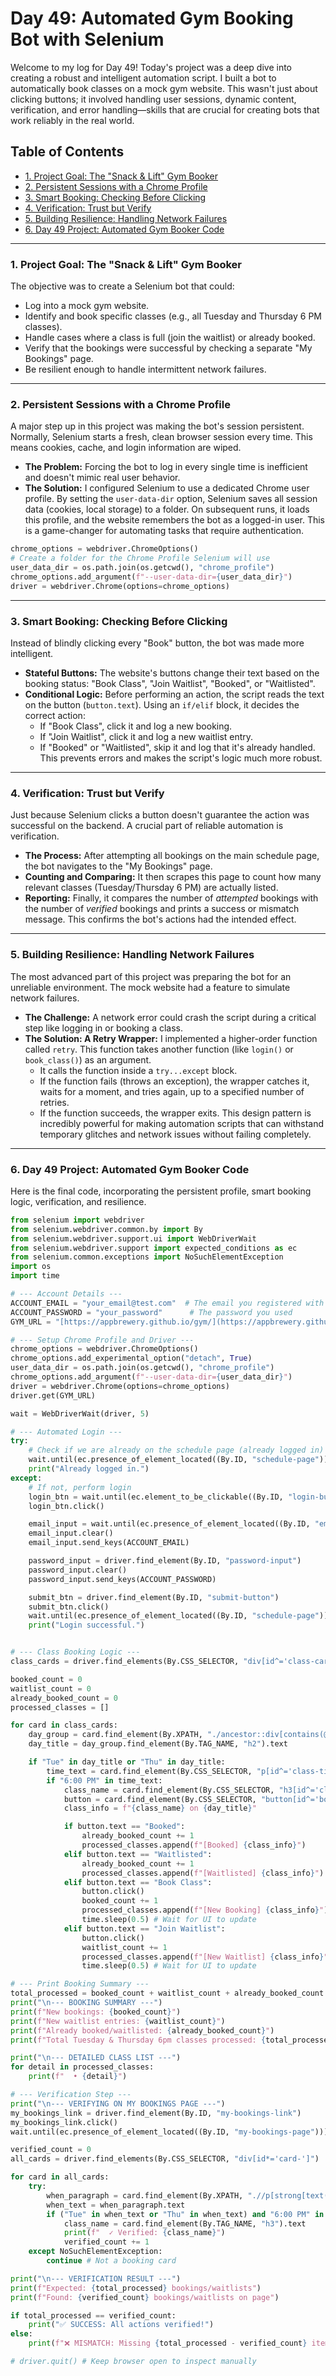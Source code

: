 # Day 49: Automated Gym Booking Bot with Selenium

Welcome to my log for Day 49! Today's project was a deep dive into creating a robust and intelligent automation script. I built a bot to automatically book classes on a mock gym website. This wasn't just about clicking buttons; it involved handling user sessions, dynamic content, verification, and error handling—skills that are crucial for creating bots that work reliably in the real world.

## Table of Contents
- [1. Project Goal: The "Snack & Lift" Gym Booker](#1-project-goal-the-snack--lift-gym-booker)
- [2. Persistent Sessions with a Chrome Profile](#2-persistent-sessions-with-a-chrome-profile)
- [3. Smart Booking: Checking Before Clicking](#3-smart-booking-checking-before-clicking)
- [4. Verification: Trust but Verify](#4-verification-trust-but-verify)
- [5. Building Resilience: Handling Network Failures](#5-building-resilience-handling-network-failures)
- [6. Day 49 Project: Automated Gym Booker Code](#6-day-49-project-automated-gym-booker-code)

---

### 1. Project Goal: The "Snack & Lift" Gym Booker
The objective was to create a Selenium bot that could:
-   Log into a mock gym website.
-   Identify and book specific classes (e.g., all Tuesday and Thursday 6 PM classes).
-   Handle cases where a class is full (join the waitlist) or already booked.
-   Verify that the bookings were successful by checking a separate "My Bookings" page.
-   Be resilient enough to handle intermittent network failures.

---

### 2. Persistent Sessions with a Chrome Profile
A major step up in this project was making the bot's session persistent. Normally, Selenium starts a fresh, clean browser session every time. This means cookies, cache, and login information are wiped.
-   **The Problem:** Forcing the bot to log in every single time is inefficient and doesn't mimic real user behavior.
-   **The Solution:** I configured Selenium to use a dedicated Chrome user profile. By setting the `user-data-dir` option, Selenium saves all session data (cookies, local storage) to a folder. On subsequent runs, it loads this profile, and the website remembers the bot as a logged-in user. This is a game-changer for automating tasks that require authentication.

```python
chrome_options = webdriver.ChromeOptions()
# Create a folder for the Chrome Profile Selenium will use
user_data_dir = os.path.join(os.getcwd(), "chrome_profile")
chrome_options.add_argument(f"--user-data-dir={user_data_dir}")
driver = webdriver.Chrome(options=chrome_options)
```

---

### 3. Smart Booking: Checking Before Clicking
Instead of blindly clicking every "Book" button, the bot was made more intelligent.
-   **Stateful Buttons:** The website's buttons change their text based on the booking status: "Book Class", "Join Waitlist", "Booked", or "Waitlisted".
-   **Conditional Logic:** Before performing an action, the script reads the text on the button (`button.text`). Using an `if/elif` block, it decides the correct action:
    -   If "Book Class", click it and log a new booking.
    -   If "Join Waitlist", click it and log a new waitlist entry.
    -   If "Booked" or "Waitlisted", skip it and log that it's already handled.
This prevents errors and makes the script's logic much more robust.

---

### 4. Verification: Trust but Verify
Just because Selenium clicks a button doesn't guarantee the action was successful on the backend. A crucial part of reliable automation is verification.
-   **The Process:** After attempting all bookings on the main schedule page, the bot navigates to the "My Bookings" page.
-   **Counting and Comparing:** It then scrapes this page to count how many relevant classes (Tuesday/Thursday 6 PM) are actually listed.
-   **Reporting:** Finally, it compares the number of *attempted* bookings with the number of *verified* bookings and prints a success or mismatch message. This confirms the bot's actions had the intended effect.

---

### 5. Building Resilience: Handling Network Failures
The most advanced part of this project was preparing the bot for an unreliable environment. The mock website had a feature to simulate network failures.
-   **The Challenge:** A network error could crash the script during a critical step like logging in or booking a class.
-   **The Solution: A Retry Wrapper:** I implemented a higher-order function called `retry`. This function takes another function (like `login()` or `book_class()`) as an argument.
    -   It calls the function inside a `try...except` block.
    -   If the function fails (throws an exception), the wrapper catches it, waits for a moment, and tries again, up to a specified number of retries.
    -   If the function succeeds, the wrapper exits.
This design pattern is incredibly powerful for making automation scripts that can withstand temporary glitches and network issues without failing completely.

---

### 6. Day 49 Project: Automated Gym Booker Code
Here is the final code, incorporating the persistent profile, smart booking logic, verification, and resilience.

```python
from selenium import webdriver
from selenium.webdriver.common.by import By
from selenium.webdriver.support.ui import WebDriverWait
from selenium.webdriver.support import expected_conditions as ec
from selenium.common.exceptions import NoSuchElementException
import os
import time

# --- Account Details ---
ACCOUNT_EMAIL = "your_email@test.com"  # The email you registered with
ACCOUNT_PASSWORD = "your_password"      # The password you used
GYM_URL = "[https://appbrewery.github.io/gym/](https://appbrewery.github.io/gym/)"

# --- Setup Chrome Profile and Driver ---
chrome_options = webdriver.ChromeOptions()
chrome_options.add_experimental_option("detach", True)
user_data_dir = os.path.join(os.getcwd(), "chrome_profile")
chrome_options.add_argument(f"--user-data-dir={user_data_dir}")
driver = webdriver.Chrome(options=chrome_options)
driver.get(GYM_URL)

wait = WebDriverWait(driver, 5)

# --- Automated Login ---
try:
    # Check if we are already on the schedule page (already logged in)
    wait.until(ec.presence_of_element_located((By.ID, "schedule-page")))
    print("Already logged in.")
except:
    # If not, perform login
    login_btn = wait.until(ec.element_to_be_clickable((By.ID, "login-button")))
    login_btn.click()

    email_input = wait.until(ec.presence_of_element_located((By.ID, "email-input")))
    email_input.clear()
    email_input.send_keys(ACCOUNT_EMAIL)

    password_input = driver.find_element(By.ID, "password-input")
    password_input.clear()
    password_input.send_keys(ACCOUNT_PASSWORD)

    submit_btn = driver.find_element(By.ID, "submit-button")
    submit_btn.click()
    wait.until(ec.presence_of_element_located((By.ID, "schedule-page")))
    print("Login successful.")


# --- Class Booking Logic ---
class_cards = driver.find_elements(By.CSS_SELECTOR, "div[id^='class-card-']")

booked_count = 0
waitlist_count = 0
already_booked_count = 0
processed_classes = []

for card in class_cards:
    day_group = card.find_element(By.XPATH, "./ancestor::div[contains(@id, 'day-group-')]")
    day_title = day_group.find_element(By.TAG_NAME, "h2").text

    if "Tue" in day_title or "Thu" in day_title:
        time_text = card.find_element(By.CSS_SELECTOR, "p[id^='class-time-']").text
        if "6:00 PM" in time_text:
            class_name = card.find_element(By.CSS_SELECTOR, "h3[id^='class-name-']").text
            button = card.find_element(By.CSS_SELECTOR, "button[id^='book-button-']")
            class_info = f"{class_name} on {day_title}"

            if button.text == "Booked":
                already_booked_count += 1
                processed_classes.append(f"[Booked] {class_info}")
            elif button.text == "Waitlisted":
                already_booked_count += 1
                processed_classes.append(f"[Waitlisted] {class_info}")
            elif button.text == "Book Class":
                button.click()
                booked_count += 1
                processed_classes.append(f"[New Booking] {class_info}")
                time.sleep(0.5) # Wait for UI to update
            elif button.text == "Join Waitlist":
                button.click()
                waitlist_count += 1
                processed_classes.append(f"[New Waitlist] {class_info}")
                time.sleep(0.5) # Wait for UI to update

# --- Print Booking Summary ---
total_processed = booked_count + waitlist_count + already_booked_count
print("\n--- BOOKING SUMMARY ---")
print(f"New bookings: {booked_count}")
print(f"New waitlist entries: {waitlist_count}")
print(f"Already booked/waitlisted: {already_booked_count}")
print(f"Total Tuesday & Thursday 6pm classes processed: {total_processed}")

print("\n--- DETAILED CLASS LIST ---")
for detail in processed_classes:
    print(f"  • {detail}")

# --- Verification Step ---
print("\n--- VERIFYING ON MY BOOKINGS PAGE ---")
my_bookings_link = driver.find_element(By.ID, "my-bookings-link")
my_bookings_link.click()
wait.until(ec.presence_of_element_located((By.ID, "my-bookings-page")))

verified_count = 0
all_cards = driver.find_elements(By.CSS_SELECTOR, "div[id*='card-']")

for card in all_cards:
    try:
        when_paragraph = card.find_element(By.XPATH, ".//p[strong[text()='When:']]")
        when_text = when_paragraph.text
        if ("Tue" in when_text or "Thu" in when_text) and "6:00 PM" in when_text:
            class_name = card.find_element(By.TAG_NAME, "h3").text
            print(f"  ✓ Verified: {class_name}")
            verified_count += 1
    except NoSuchElementException:
        continue # Not a booking card

print("\n--- VERIFICATION RESULT ---")
print(f"Expected: {total_processed} bookings/waitlists")
print(f"Found: {verified_count} bookings/waitlists on page")

if total_processed == verified_count:
    print("✅ SUCCESS: All actions verified!")
else:
    print(f"❌ MISMATCH: Missing {total_processed - verified_count} items on booking page.")

# driver.quit() # Keep browser open to inspect manually
```
